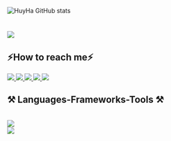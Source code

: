 ![HuyHa GitHub stats](https://github-readme-stats.vercel.app/api?username=HaHuy34&show_icons=true&theme=tokyonight) 

<h1>
    <img src="https://readme-typing-svg.herokuapp.com/?font=Righteous&size=35&width=500&height=70&duration=4000&lines=Hi+There!+👋;+I'm+Ha+Van+Huy!;" />
</h1>

<h2>⚡How to reach me⚡</h2>
<p>
  <a href="https://www.linkedin.com/in/huy-h%C3%A0-914159215/" target="_blank">
    <img src="https://img.icons8.com/fluent/48/000000/linkedin.png"/>
  </a>
  <a href="https://www.facebook.com/huyha12345/" alt="Facebook">
    <img src="https://img.icons8.com/fluent/48/000000/facebook-new.png" target="_blank" />
  </a> 
  <a href="https://github.com/HaHuy34" alt="Github">
    <img src="https://img.icons8.com/fluent/48/000000/github.png"/>
  </a> 
  <a href="https://www.youtube.com/@huyha4359/featured" alt="Youtube channel" target="_blank" >
    <img src="https://img.icons8.com/fluent/48/000000/youtube-play.png"/>
  </a>
  <a href="https://mail.google.com/mail/u/0/#inbox" alt="Email">
    <img src="https://img.icons8.com/fluent/48/000000/mailing.png"/>
  </a>
</p>

<h2>⚒️ Languages-Frameworks-Tools ⚒️</h2>
<br/>
<div>
    <img src="https://skillicons.dev/icons?i=github,javascript,typescript,firebase" /><br>
    <img src="https://skillicons.dev/icons?i=react,bootstrap,mui,html,css,vscode,figma,git" />
</div>



